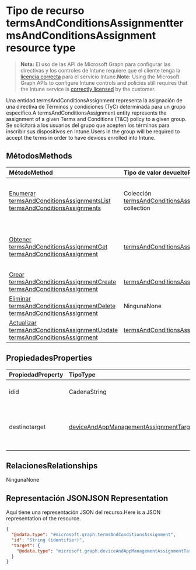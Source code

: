 # <a name="termsandconditionsassignment-resource-type"></a><span data-ttu-id="7ab9d-101">Tipo de recurso termsAndConditionsAssignment</span><span class="sxs-lookup"><span data-stu-id="7ab9d-101">termsAndConditionsAssignment resource type</span></span>

> <span data-ttu-id="7ab9d-102">**Nota:** El uso de las API de Microsoft Graph para configurar las directivas y los controles de Intune requiere que el cliente tenga la [licencia correcta](https://go.microsoft.com/fwlink/?linkid=839381) para el servicio Intune.</span><span class="sxs-lookup"><span data-stu-id="7ab9d-102">**Note:** Using the Microsoft Graph APIs to configure Intune controls and policies still requires that the Intune service is [correctly licensed](https://go.microsoft.com/fwlink/?linkid=839381) by the customer.</span></span>

<span data-ttu-id="7ab9d-103">Una entidad termsAndConditionsAssignment representa la asignación de una directiva de Términos y condiciones (TyC) determinada para un grupo específico.</span><span class="sxs-lookup"><span data-stu-id="7ab9d-103">A termsAndConditionsAssignment entity represents the assignment of a given Terms and Conditions (T&C) policy to a given group.</span></span> <span data-ttu-id="7ab9d-104">Se solicitará a los usuarios del grupo que acepten los términos para inscribir sus dispositivos en Intune.</span><span class="sxs-lookup"><span data-stu-id="7ab9d-104">Users in the group will be required to accept the terms in order to have devices enrolled into Intune.</span></span>
## <a name="methods"></a><span data-ttu-id="7ab9d-105">Métodos</span><span class="sxs-lookup"><span data-stu-id="7ab9d-105">Methods</span></span>
|<span data-ttu-id="7ab9d-106">Método</span><span class="sxs-lookup"><span data-stu-id="7ab9d-106">Method</span></span>|<span data-ttu-id="7ab9d-107">Tipo de valor devuelto</span><span class="sxs-lookup"><span data-stu-id="7ab9d-107">Return Type</span></span>|<span data-ttu-id="7ab9d-108">Descripción</span><span class="sxs-lookup"><span data-stu-id="7ab9d-108">Description</span></span>|
|:---|:---|:---|
|[<span data-ttu-id="7ab9d-109">Enumerar termsAndConditionsAssignments</span><span class="sxs-lookup"><span data-stu-id="7ab9d-109">List termsAndConditionsAssignments</span></span>](../api/intune_companyterms_termsandconditionsassignment_list.md)|<span data-ttu-id="7ab9d-110">Colección [termsAndConditionsAssignment](../resources/intune_companyterms_termsandconditionsassignment.md)</span><span class="sxs-lookup"><span data-stu-id="7ab9d-110">[termsAndConditionsAssignment](../resources/intune_companyterms_termsandconditionsassignment.md) collection</span></span>|<span data-ttu-id="7ab9d-111">Enumere las propiedades y las relaciones de los objetos [termsAndConditionsAssignment](../resources/intune_companyterms_termsandconditionsassignment.md).</span><span class="sxs-lookup"><span data-stu-id="7ab9d-111">List properties and relationships of the [termsAndConditionsAssignment](../resources/intune_companyterms_termsandconditionsassignment.md) objects.</span></span>|
|[<span data-ttu-id="7ab9d-112">Obtener termsAndConditionsAssignment</span><span class="sxs-lookup"><span data-stu-id="7ab9d-112">Get termsAndConditionsAssignment</span></span>](../api/intune_companyterms_termsandconditionsassignment_get.md)|[<span data-ttu-id="7ab9d-113">termsAndConditionsAssignment</span><span class="sxs-lookup"><span data-stu-id="7ab9d-113">termsAndConditionsAssignment</span></span>](../resources/intune_companyterms_termsandconditionsassignment.md)|<span data-ttu-id="7ab9d-114">Lea las propiedades y las relaciones del objeto [termsAndConditionsAssignment](../resources/intune_companyterms_termsandconditionsassignment.md).</span><span class="sxs-lookup"><span data-stu-id="7ab9d-114">Read properties and relationships of [plannerProgressTaskBoardTaskFormat](../resources/intune_companyterms_termsandconditionsassignment.md) object.</span></span>|
|[<span data-ttu-id="7ab9d-115">Crear termsAndConditionsAssignment</span><span class="sxs-lookup"><span data-stu-id="7ab9d-115">Create termsAndConditionsAssignment</span></span>](../api/intune_companyterms_termsandconditionsassignment_create.md)|[<span data-ttu-id="7ab9d-116">termsAndConditionsAssignment</span><span class="sxs-lookup"><span data-stu-id="7ab9d-116">termsAndConditionsAssignment</span></span>](../resources/intune_companyterms_termsandconditionsassignment.md)|<span data-ttu-id="7ab9d-117">Cree un objeto [termsAndConditionsAssignment](../resources/intune_companyterms_termsandconditionsassignment.md).</span><span class="sxs-lookup"><span data-stu-id="7ab9d-117">Create a new [plannerBucket](../resources/intune_companyterms_termsandconditionsassignment.md) object.</span></span>|
|[<span data-ttu-id="7ab9d-118">Eliminar termsAndConditionsAssignment</span><span class="sxs-lookup"><span data-stu-id="7ab9d-118">Delete termsAndConditionsAssignment</span></span>](../api/intune_companyterms_termsandconditionsassignment_delete.md)|<span data-ttu-id="7ab9d-119">Ninguna</span><span class="sxs-lookup"><span data-stu-id="7ab9d-119">None</span></span>|<span data-ttu-id="7ab9d-120">Elimina un [termsAndConditionsAssignment](../resources/intune_companyterms_termsandconditionsassignment.md)</span><span class="sxs-lookup"><span data-stu-id="7ab9d-120">Deletes a [termsAndConditionsAssignment](../resources/intune_companyterms_termsandconditionsassignment.md).</span></span>|
|[<span data-ttu-id="7ab9d-121">Actualizar termsAndConditionsAssignment</span><span class="sxs-lookup"><span data-stu-id="7ab9d-121">Update termsAndConditionsAssignment</span></span>](../api/intune_companyterms_termsandconditionsassignment_update.md)|[<span data-ttu-id="7ab9d-122">termsAndConditionsAssignment</span><span class="sxs-lookup"><span data-stu-id="7ab9d-122">termsAndConditionsAssignment</span></span>](../resources/intune_companyterms_termsandconditionsassignment.md)|<span data-ttu-id="7ab9d-123">Actualice las propiedades de un objeto [termsAndConditionsAssignment](../resources/intune_companyterms_termsandconditionsassignment.md).</span><span class="sxs-lookup"><span data-stu-id="7ab9d-123">Update the properties of a [calendar](../resources/intune_companyterms_termsandconditionsassignment.md) object.</span></span>|

## <a name="properties"></a><span data-ttu-id="7ab9d-124">Propiedades</span><span class="sxs-lookup"><span data-stu-id="7ab9d-124">Properties</span></span>
|<span data-ttu-id="7ab9d-125">Propiedad</span><span class="sxs-lookup"><span data-stu-id="7ab9d-125">Property</span></span>|<span data-ttu-id="7ab9d-126">Tipo</span><span class="sxs-lookup"><span data-stu-id="7ab9d-126">Type</span></span>|<span data-ttu-id="7ab9d-127">Descripción</span><span class="sxs-lookup"><span data-stu-id="7ab9d-127">Description</span></span>|
|:---|:---|:---|
|<span data-ttu-id="7ab9d-128">id</span><span class="sxs-lookup"><span data-stu-id="7ab9d-128">id</span></span>|<span data-ttu-id="7ab9d-129">Cadena</span><span class="sxs-lookup"><span data-stu-id="7ab9d-129">String</span></span>|<span data-ttu-id="7ab9d-130">Identificador único de la entidad.</span><span class="sxs-lookup"><span data-stu-id="7ab9d-130">Unique identifier of the folder.</span></span>|
|<span data-ttu-id="7ab9d-131">destino</span><span class="sxs-lookup"><span data-stu-id="7ab9d-131">target</span></span>|[<span data-ttu-id="7ab9d-132">deviceAndAppManagementAssignmentTarget</span><span class="sxs-lookup"><span data-stu-id="7ab9d-132">deviceAndAppManagementAssignmentTarget</span></span>](../resources/intune_companyterms_deviceandappmanagementassignmenttarget.md)|<span data-ttu-id="7ab9d-133">Destino de asignación al que está asignada la directiva de términos y condiciones.</span><span class="sxs-lookup"><span data-stu-id="7ab9d-133">Assignment target that the T&C policy is assigned to.</span></span>|

## <a name="relationships"></a><span data-ttu-id="7ab9d-134">Relaciones</span><span class="sxs-lookup"><span data-stu-id="7ab9d-134">Relationships</span></span>
<span data-ttu-id="7ab9d-135">Ninguna</span><span class="sxs-lookup"><span data-stu-id="7ab9d-135">None</span></span>
## <a name="json-representation"></a><span data-ttu-id="7ab9d-136">Representación JSON</span><span class="sxs-lookup"><span data-stu-id="7ab9d-136">JSON Representation</span></span>
<span data-ttu-id="7ab9d-137">Aquí tiene una representación JSON del recurso.</span><span class="sxs-lookup"><span data-stu-id="7ab9d-137">Here is a JSON representation of the resource.</span></span>
<!-- {
  "blockType": "resource",
  "keyProperty": "id",
  "@odata.type": "microsoft.graph.termsAndConditionsAssignment"
}
-->
``` json
{
  "@odata.type": "#microsoft.graph.termsAndConditionsAssignment",
  "id": "String (identifier)",
  "target": {
    "@odata.type": "microsoft.graph.deviceAndAppManagementAssignmentTarget"
  }
}
```



